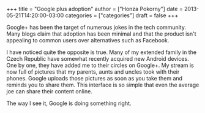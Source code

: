 +++
title = "Google plus adoption"
author = ["Honza Pokorny"]
date = 2013-05-21T14:20:00-03:00
categories = ["categories"]
draft = false
+++

Google+ has been the target of numerous jokes in the tech community. Many
blogs claim that adoption has been minimal and that the product isn't appealing
to common users over alternatives such as Facebook.

I have noticed quite the opposite is true. Many of my extended family in the
Czech Republic have somewhat recently acquired new Android devices. One by
one, they have added me to their circles on Google+. My stream is now full of
pictures that my parents, aunts and uncles took with their phones. Google
uploads those pictures as soon as you take them and reminds you to share them.
This interface is so simple that even the average joe can share their content
online.

The way I see it, Google is doing something right.
